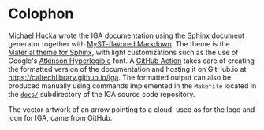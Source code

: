 # Colophon

[Michael Hucka](https://www.cds.caltech.edu/~mhucka/) wrote the IGA documentation using the [Sphinx](https://www.sphinx-doc.org) document generator together with [MyST-flavored Markdown](https://myst-parser.readthedocs.io/en/latest/). The theme is the [Material theme for Sphinx](https://bashtage.github.io/sphinx-material/), with light customizations such as the use of Google's [Atkinson Hyperlegible](https://fonts.google.com/specimen/Atkinson+Hyperlegible) font. A [GitHub Action](https://github.com/caltechlibrary/iga/blob/main/.github/workflows/build-sphinx.yml) takes care of creating the formatted version of the documentation and hosting it on GitHub.io at https://caltechlibrary.github.io/iga. The formatted output can also be produced manually using commands implemented in the `Makefile` located in the [`docs/`](https://github.com/caltechlibrary/iga/tree/main/docs) subdirectory of the IGA source code repository.

The vector artwork of an arrow pointing to a cloud, used as for the logo and icon for IGA, came from GitHub. 
